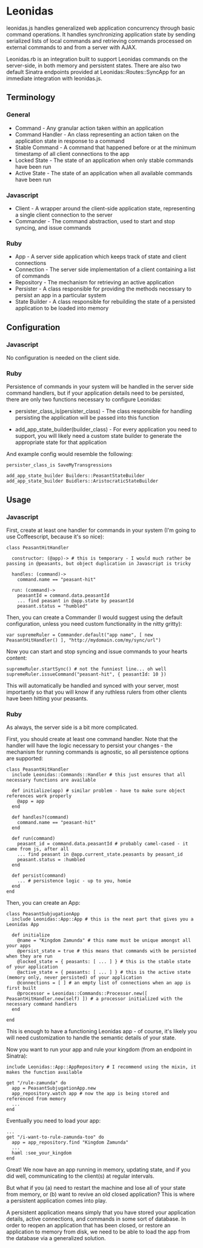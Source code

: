 # Leonidas

leonidas.js handles generalized web application concurrency through basic command operations. It handles synchronizing application state by sending serialized lists of local commands and retrieving commands processed on external commands to and from a server with AJAX. 

Leonidas.rb is an integration built to support Leonidas commands on the server-side, in both memory and persistent states. There are also two default Sinatra endpoints provided at Leonidas::Routes::SyncApp for an immediate integration with leonidas.js.

## Terminology

### General

* Command - Any granular action taken within an application
* Command Handler - An class representing an action taken on the application state in response to a command 
* Stable Command - A command that happened before or at the minimum timestamp of all client connections to the app 
* Locked State - The state of an application when only stable commands have been run
* Active State - The state of an application when all available commands have been run

### Javascript

* Client - A wrapper around the client-side application state, representing a single client connection to the server
* Commander - The command abstraction, used to start and stop syncing, and issue commands

### Ruby

* App - A server side application which keeps track of state and client connections
* Connection - The server side implementation of a client containing a list of commands 
* Repository - The mechanism for retrieving an active application
* Persister - A class responsible for providing the methods necessary to persist an app in a particular system
* State Builder - A class responsible for rebuilding the state of a persisted application to be loaded into memory

## Configuration

### Javascript

No configuration is needed on the client side.

### Ruby

Persistence of commands in your system will be handled in the server side command handlers, but if your application details need to be persisted, there are only two functions necessary to configure Leonidas:

* persister\_class\_is(persister\_class) - The class responsible for handling persisting the application will be passed into this function

* add\_app\_state\_builder(builder\_class) - For every application you need to support, you will likely need a custom state builder to generate the appropriate state for that application

And example config would resemble the following:

    persister_class_is SaveMyTransgressions

    add_app_state_builder Builders::PeasantStateBuilder
    add_app_state_builder Buidlers::AristocraticStateBuilder

## Usage

### Javascript

First, create at least one handler for commands in your system (I'm going to use Coffeescript, because it's so nice):

    class PeasantHitHandler

      constructor: (@app)-> # this is temporary - I would much rather be passing in @peasants, but object duplication in Javascript is tricky

      handles: (command)->
        command.name == "peasant-hit"

      run: (command)->
        peasantId = command.data.peasantId
        ... find peasant in @app.state by peasantId
        peasant.status = "humbled"

Then, you can create a Commander (I would suggest using the default configuration, unless you need custom functionality in the nitty gritty):

    var supremeRuler = Commander.default("app name", [ new PeasantHitHandler() ], "http://mydomain.com/my/sync/url")

Now you can start and stop syncing and issue commands to your hearts content:

    supremeRuler.startSync() # not the funniest line... oh well
    supremeRuler.issueCommand("peasant-hit", { peasantId: 10 })

This will automatically be handled and synced with your server, most importantly so that you will know if any ruthless rulers from other clients have been hitting your peasants.

### Ruby

As always, the server side is a bit more complicated.

First, you should create at least one command handler. Note that the handler will have the logic necessary to persist your changes - the mechanism for running commands is agnostic, so all persistence options are supported:
    
    class PeasantHitHandler
      include Leonidas::Commands::Handler # this just ensures that all necessary functions are available

      def initialize(app) # similar problem - have to make sure object references work properly
        @app = app
      end

      def handles?(command)
        command.name == "peasant-hit"
      end

      def run(command)
        peasant_id = command.data.peasantId # probably camel-cased - it came from js, after all
        ... find peasant in @app.current_state.peasants by peasant_id
        peasant.status = :humbled
      end

      def persist(command)
        ... # persistence logic - up to you, homie
      end
    end

Then, you can create an App:

    class PeasantSubjugationApp
      include Leonidas::App::App # this is the neat part that gives you a Leonidas App

      def initialize
        @name = "Kingdom Zamunda" # this name must be unique amongst all your apps
        @persist_state = true # this means that commands with be persisted when they are run
        @locked_state = { peasants: [ ... ] } # this is the stable state of your application
        @active_state = { peasants: [ ... ] } # this is the active state (memory only, never persisted) of your application 
        @connections = [ ] # an empty list of connections when an app is first built
        @processor = Leonidas::Commands::Processor.new([ PeasantHitHandler.new(self) ]) # a processor initialized with the necessary command handlers
      end

    end

This is enough to have a functioning Leonidas app - of course, it's likely you will need customization to handle the semantic details of your state.

Now you want to run your app and rule your kingdom (from an endpoint in Sinatra):

    include Leonidas::App::AppRepository # I recommend using the mixin, it makes the function available

    get "/rule-zamunda" do
      app = PeasantSubjugationApp.new
      app_repository.watch app # now the app is being stored and referenced from memory
      ...
    end

Eventually you need to load your app:
    
    ...
    get "/i-want-to-rule-zamunda-too" do
      app = app_repository.find "Kingdom Zamunda"
      ...
      haml :see_your_kingdom
    end

Great! We now have an app running in memory, updating state, and if you did well, communicating to the client(s) at regular intervals.

But what if you (a) need to restart the machine and lose all of your state from memory, or (b) want to revive an old closed application? This is where a persistent application comes into play.

A persistent application means simply that you have stored your application details, active connections, and commands in some sort of database. In order to reopen an application that has been closed, or restore an application to memory from disk, we need to be able to load the app from the database via a generalized solution.

















